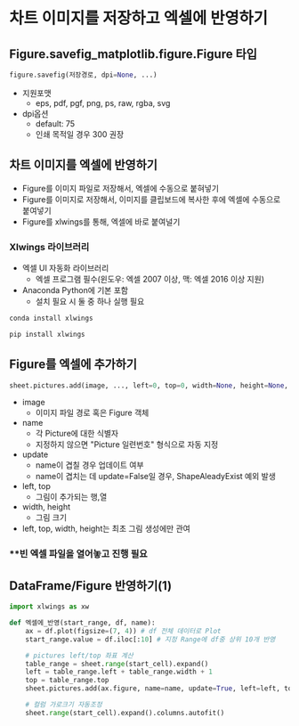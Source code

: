# 차트 이미지를 저장하고 엑셀에 반영하기

## Figure.savefig_matplotlib.figure.Figure 타입

```python
figure.savefig(저장경로, dpi=None, ...)
```

- 지원포맷
  - eps, pdf, pgf, png, ps, raw, rgba, svg
- dpi옵션
  - default: 75
  - 인쇄 목적일 경우 300 권장

## 차트 이미지를 엑셀에 반영하기

- Figure를 이미지 파일로 저장해서, 엑셀에 수동으로 붙혀넣기
- Figure를 이미지로 저장해서, 이미지를 클립보드에 복사한 후에 엑셀에 수동으로 붙여넣기
- Figure를 xlwings를 통해, 엑셀에 바로 붙여널기

### Xlwings 라이브러리

- 엑셀 UI 자동화 라이브러리
  - 엑셀 프로그램 필수(윈도우: 엑셀 2007 이상, 맥: 엑셀 2016 이상 지원)
- Anaconda Python에 기본 포함
  - 설치 필요 시 둘 중 하나 실행 필요

```bash
conda install xlwings
```

```bash
pip install xlwings
```

## Figure를 엑셀에 추가하기

```python
sheet.pictures.add(image, ..., left=0, top=0, width=None, height=None, name=None, update=False)
```

- image
  - 이미지 파일 경로 혹은 Figure 객체
- name
  - 각 Picture에 대한 식별자
  - 지정하지 않으면 "Picture 일련번호" 형식으로 자동 지정
- update
  - name이 겹칠 경우 업데이트 여부
  - name이 겹치는 데 update=False일 경우, ShapeAleadyExist 예외 발생
- left, top
  - 그림이 추가되는 행,열
- width, height
  - 그림 크기
- left, top, width, height는 최초 그림 생성에만 관여

### **빈 엑셀 파일을 열어놓고 진행 필요

## DataFrame/Figure 반영하기(1)

```python
import xlwings as xw

def 엑셀에_반영(start_range, df, name):
    ax = df.plot(figsize=(7, 4)) # df 전체 데이터로 Plot
    start_range.value = df.iloc[:10] # 지정 Range에 df중 상위 10개 반영

    # pictures left/top 좌표 계산
    table_range = sheet.range(start_cell).expand()
    left = table_range.left + table_range.width + 1
    top = table_range.top
    sheet.pictures.add(ax.figure, name=name, update=True, left=left, top=top)

    # 컬럼 가로크기 자동조정
    sheet.range(start_cell).expand().columns.autofit()
```
